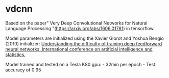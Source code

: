 # vdcnn

Based on the paper" Very Deep Convolutional Networks for Natural Language Processing
           "(https://arxiv.org/abs/1606.01781) in tensorflow. 

Model parameters are initialized using the Xavier Glorot and Yoshua Bengio (2010) initializer:
           [Understanding the difficulty of training deep feedforward neural
           networks. International conference on artificial intelligence and
           statistics.](
           http://www.jmlr.org/proceedings/papers/v9/glorot10a/glorot10a.pdf)

Model trained and tested on a Tesla K80 gpu: 
           - 32min per epoch 
           - Test accuracy of 0.95 
